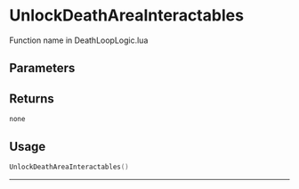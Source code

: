 # UnlockDeathAreaInteractables

Function name in DeathLoopLogic.lua

## Parameters

## Returns

`none`

## Usage

```lua
UnlockDeathAreaInteractables()
```

---
